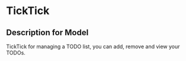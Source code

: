 # TickTick

## Description for Model

TickTick for managing a TODO list, you can add, remove and view your TODOs.

